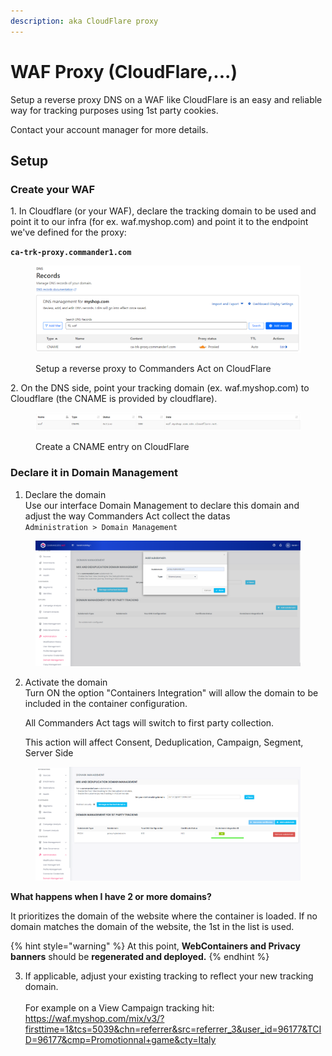 ```yaml
---
description: aka CloudFlare proxy
---
```


# WAF Proxy (CloudFlare,...)

Setup a reverse proxy DNS on a WAF like CloudFlare is an easy and reliable way for tracking purposes using 1st party cookies.

Contact your account manager for more details.

## Setup

### Create your WAF

1\. In Cloudflare (or your WAF), declare the tracking domain to be used and point it to our infra (for ex. waf.myshop.com) and point it to the endpoint we've defined for the proxy:&#x20;

**`ca-trk-proxy.commander1.com`**

<figure><img src="../../../.gitbook/assets/thumbnail_image001 (3).png" alt=""><figcaption><p>Setup a reverse proxy to Commanders Act on CloudFlare</p></figcaption></figure>

2\. On the DNS side, point your tracking domain (ex. waf.myshop.com) to Cloudflare (the CNAME is provided by cloudflare).

<figure><img src="../../../.gitbook/assets/thumbnail_image001 (4).png" alt=""><figcaption><p>Create a CNAME entry on CloudFlare</p></figcaption></figure>

### Declare it in Domain Management

1. Declare the domain\
   Use our interface Domain Management to declare this domain and adjust the way Commanders Act collect the datas\
   `Administration > Domain Management`

<figure><img src="../../../.gitbook/assets/image (490).png" alt=""><figcaption></figcaption></figure>

2.  Activate the domain\
    Turn ON the option "Containers Integration" will allow the domain to be included in the container configuration.

    All Commanders Act tags will switch to first party collection.

    This action will affect Consent, Deduplication, Campaign, Segment, Server Side

<figure><img src="../../../.gitbook/assets/image (492).png" alt=""><figcaption></figcaption></figure>

**What happens when I have 2 or more domains?**

It prioritizes the domain of the website where the container is loaded. If no domain matches the domain of the website, the 1st in the list is used.

{% hint style="warning" %}
At this point, **WebContainers and Privacy banners** should be **regenerated and deployed.**
{% endhint %}

3. If applicable, adjust your existing tracking to reflect your new tracking domain.\
   \
   For example on a View Campaign tracking hit:\
   [https://](https://waf.commandersact.com/mix/v3/?firsttime=1\&tcs=5039\&chn=referrer\&src=referrer\_3\&user\_id=96177\&TCID=96177\&cmp=Promotionnal+game\&cty=Italy)[waf.myshop.com](https://waf.commandersact.com/mix/v3/?firsttime=1\&tcs=5039\&chn=referrer\&src=referrer\_3\&user\_id=96177\&TCID=96177\&cmp=Promotionnal+game\&cty=Italy)[/mix/v3/?firsttime=1\&tcs=5039\&chn=ref](https://waf.commandersact.com/mix/v3/?firsttime=1\&tcs=5039\&chn=referrer\&src=referrer\_3\&user\_id=96177\&TCID=96177\&cmp=Promotionnal+game\&cty=Italy)[errer\&src=referrer\_3\&user\_id=96177\&TCID=96177\&cmp=Promotion](https://waf.commandersact.com/mix/v3/?firsttime=1\&tcs=5039\&chn=referrer\&src=referrer\_3\&user\_id=96177\&TCID=96177\&cmp=Promotionnal+game\&cty=Italy)[nal+game\&cty=Italy](https://waf.commandersact.com/mix/v3/?firsttime=1\&tcs=5039\&chn=referrer\&src=referrer\_3\&user\_id=96177\&TCID=96177\&cmp=Promotionnal+game\&cty=Italy)​
